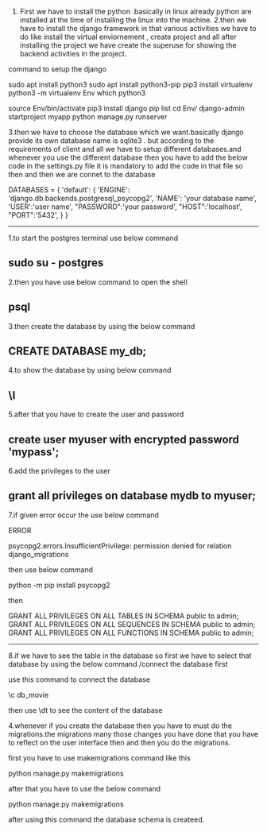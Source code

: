 1. First we have to install the python .basically in linux already python are installed at the time of installing the linux into the machine.
2.then we have to install the django framework in that various activities we have to do like install the virtual enviornement , create project and all after installing the project we have create the superuse for showing the backend activities in the project.

command to setup the django 

sudo apt install python3
sudo apt install python3-pip
pip3 install virtualenv
python3 -m virtualenv Env
which python3

source Env/bin/activate
pip3 install django
pip list
cd Env/
django-admin startproject myapp
python manage.py runserver


3.then we have to choose the database which we want.basically django provide its own database name is sqlite3 . but according to the requirements of client and all we have to setup different databases.and whenever you use the different database then you have to add the below code in the settings.py file it is mandatory to add the code in that file so then and then we are connet to the database 


DATABASES = {
    'default': {
        'ENGINE': 'django.db.backends.postgresql_psycopg2',
        'NAME': 'your database name',
        'USER':'user name',
        "PASSWORD":'your password',
        "HOST":'localhost',
        "PORT":'5432',
    }
}


--------------------------------------------------------------------------
1.to start the postgres terminal use below command

sudo su - postgres
--------------------------------------------------------------------------
2.then you have use below command to open the shell

psql
--------------------------------------------------------------------------
3.then create the database by using the below command

CREATE DATABASE my_db;
--------------------------------------------------------------------------
4.to show the database by using below command

\l
--------------------------------------------------------------------------
5.after that you have to create the user and password 

create user myuser with encrypted password 'mypass';
-----------------------------------------------------------------------
6.add the privileges to the user

grant all privileges on database mydb to myuser;
-------------------------------------------------------------------------
7.if given error occur the use below command

ERROR 

psycopg2.errors.InsufficientPrivilege: permission denied for relation django_migrations

then use below command

python -m pip install psycopg2

then 

GRANT ALL PRIVILEGES ON ALL TABLES IN SCHEMA public to admin;
GRANT ALL PRIVILEGES ON ALL SEQUENCES IN SCHEMA public to admin;
GRANT ALL PRIVILEGES ON ALL FUNCTIONS IN SCHEMA public to admin;

----------------------------------------------------------------------------
8.if we have to see the table in the database so first we have to select that database by using the below command    /connect the database first 

use this command to connect the database

\c db_movie

then use \dt to see the content of the database


4.whenever if you create the database then you have to must do the migrations.the migrations many those changes you have done that you have to reflect on the user interface then and then you do the migrations.

first you have to use makemigrations command like  this

python manage.py makemigrations  

after that you have to use the below command

python manage.py makemigrations  

after using this command the database schema is createed.

